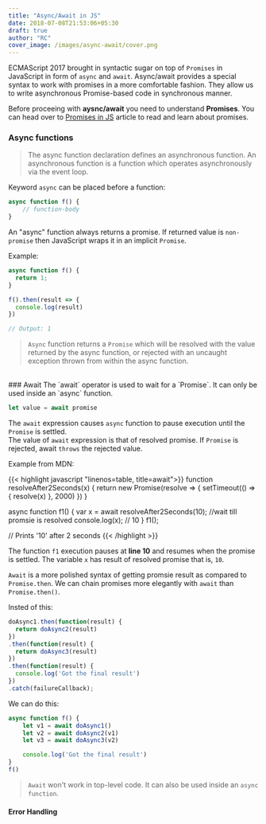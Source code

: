 ```yaml
---
title: "Async/Await in JS"
date: 2018-07-08T21:53:06+05:30
draft: true
author: "RC"
cover_image: /images/async-await/cover.png
---
```

ECMAScript 2017 brought in syntactic sugar on top of `Promises` in JavaScript in form of `async` and `await`. Async/await provides a special syntax to work with promises in a more comfortable fashion. They  allow us to write asynchronous Promise-based code in synchronous manner.

<!--more-->

Before proceeing with __aysnc/await__ you need to understand __Promises__. You can head over to [Promises in JS](https://zapcircle.net/posts/promise-js/) article to read and learn about promises.

### Async functions
> The async function declaration defines an asynchronous function. An asynchronous function is a function which operates asynchronously via the event loop.

Keyword `async` can be placed before a function:
``` javascript
async function f() {
    // function-body
}
```
An "async" function always returns a promise. If returned value is `non-promise` then JavaScript wraps it in an implicit `Promise`.

Example:
``` javascript
async function f() {
  return 1;
}

f().then(result => {
  console.log(result)
})

// Output: 1
```
> `Async` function returns a `Promise` which will be resolved with the value returned by the async function, or rejected with an uncaught exception thrown from within the async function.

<br>
### Await
The `await` operator is used to wait for a `Promise`. It can only be used inside an `async` function.

``` javascript
let value = await promise
```
The `await` expression causes `async` function to pause execution until the `Promise` is settled.  
The value of `await` expression is that of resolved promise. If `Promise` is rejected, await `throws` the rejected value.

Example from MDN:

{{< highlight javascript "linenos=table, title=await">}}
function resolveAfter2Seconds(x) { 
  return new Promise(resolve => {
    setTimeout(() => {
      resolve(x)
    }, 2000)
  })
}

async function f1() {
  var x = await resolveAfter2Seconds(10); //wait till promsie is resolved 
  console.log(x); // 10
}
f1();

// Prints '10' after 2 seconds
{{< /highlight >}}

The function `f1` execution pauses at __line 10__ and resumes when the promise is settled. The variable `x` has result of resolved promise that is, `10`.

`Await` is a more polished syntax of getting promsie result as compared to `Promise.then`. We can chain promises more elegantly with `await` than `Promise.then()`.

Insted of this:
``` javascript
doAsync1.then(function(result) {
  return doAsync2(result)
})
.then(function(result) {
  return doAsync3(result)
})
.then(function(result) {
  console.log('Got the final result')
})
.catch(failureCallback);
```

We can do this:
``` javascript
async function f() {
    let v1 = await doAsync1()
    let v2 = await doAsync2(v1)
    let v3 = await doAsync3(v2)

    console.log('Got the final result')
}
f()
```
> `Await` won't work in top-level code. It can also be used inside an `async function`.

#### Error Handling
